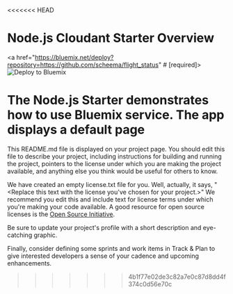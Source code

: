 <<<<<<< HEAD
# Node.js Cloudant Starter Overview

<a href="https://bluemix.net/deploy?repository=https://github.com/scheema/flight_status" # [required]><img src="https://bluemix.net/deploy/button.png" alt="Deploy to Bluemix"></a>

The Node.js Starter demonstrates how to use Bluemix service. The app displays a default page
=======
This README.md file is displayed on your project page. You should edit this 
file to describe your project, including instructions for building and 
running the project, pointers to the license under which you are making the 
project available, and anything else you think would be useful for others to
know.

We have created an empty license.txt file for you. Well, actually, it says,
"<Replace this text with the license you've chosen for your project.>" We 
recommend you edit this and include text for license terms under which you're
making your code available. A good resource for open source licenses is the 
[Open Source Initiative](http://opensource.org/).

Be sure to update your project's profile with a short description and 
eye-catching graphic.

Finally, consider defining some sprints and work items in Track & Plan to give 
interested developers a sense of your cadence and upcoming enhancements.
>>>>>>> 4b1f77e02de3c82a7e0c87d8dd4f374c0d56e70c

